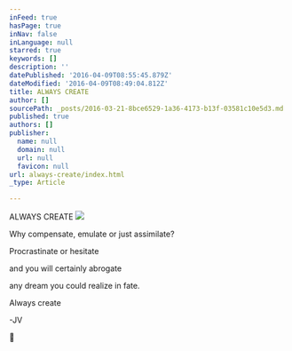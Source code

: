 ```yaml
---
inFeed: true
hasPage: true
inNav: false
inLanguage: null
starred: true
keywords: []
description: ''
datePublished: '2016-04-09T08:55:45.879Z'
dateModified: '2016-04-09T08:49:04.812Z'
title: ALWAYS CREATE
author: []
sourcePath: _posts/2016-03-21-8bce6529-1a36-4173-b13f-03581c10e5d3.md
published: true
authors: []
publisher:
  name: null
  domain: null
  url: null
  favicon: null
url: always-create/index.html
_type: Article

---
```

ALWAYS CREATE
![](https://the-grid-user-content.s3-us-west-2.amazonaws.com/72b88a96-8056-441e-9643-3ac144349e86.jpg)

Why compensate, emulate or just assimilate?

Procrastinate or hesitate 

and you will certainly abrogate

any dream you could realize in fate.

Always create

-JV

